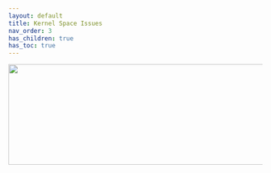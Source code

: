 ```yaml
---
layout: default
title: Kernel Space Issues
nav_order: 3
has_children: true
has_toc: true
---
```


<p align="center">
  <img width="650" height="200" src="../../../assets/Header-KernelRelatedIssues.png">
</p>
